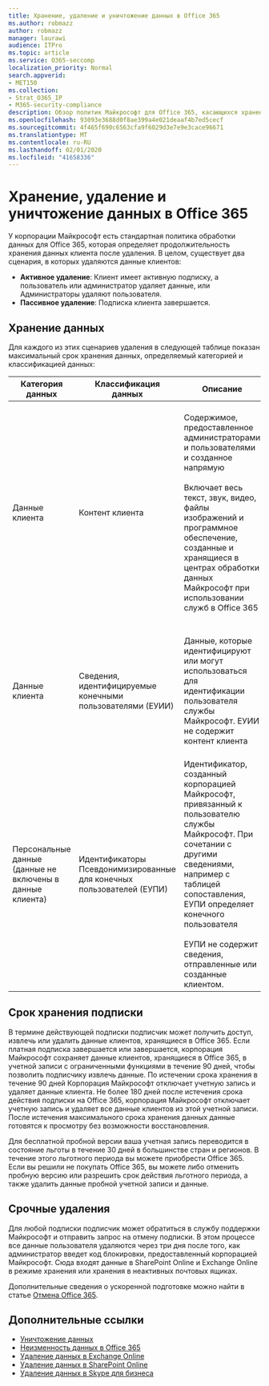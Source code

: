 ```yaml
---
title: Хранение, удаление и уничтожение данных в Office 365
ms.author: robmazz
author: robmazz
manager: laurawi
audience: ITPro
ms.topic: article
ms.service: O365-seccomp
localization_priority: Normal
search.appverid:
- MET150
ms.collection:
- Strat_O365_IP
- M365-security-compliance
description: Обзор политик Майкрософт для Office 365, касающихся хранения, удаления и уничтожения данных.
ms.openlocfilehash: 93093e3688d0f8ae399a4e021deaaf4b7ed5cecf
ms.sourcegitcommit: 4f465f690c6563cfa9f6029d3e7e9e3cace96671
ms.translationtype: MT
ms.contentlocale: ru-RU
ms.lasthandoff: 02/01/2020
ms.locfileid: "41658336"
---
```

# <a name="data-retention-deletion-and-destruction-in-office-365"></a>Хранение, удаление и уничтожение данных в Office 365

У корпорации Майкрософт есть стандартная политика обработки данных для Office 365, которая определяет продолжительность хранения данных клиента после удаления. В целом, существует два сценария, в которых удаляются данные клиентов:

- **Активное удаление**: Клиент имеет активную подписку, а пользователь или администратор удаляет данные, или Администраторы удаляют пользователя.
- **Пассивное удаление**: Подписка клиента завершается.

## <a name="data-retention"></a>Хранение данных

Для каждого из этих сценариев удаления в следующей таблице показан максимальный срок хранения данных, определяемый категорией и классификацией данных:

| Категория данных | Классификация данных | Описание | Примеры | Срок хранения |
|-----------------|-----------------|-----------------|----------------------------------|-------------------------------|
| Данные клиента | Контент клиента| Содержимое, предоставленное администраторами и пользователями и созданное напрямую <br><br> Включает весь текст, звук, видео, файлы изображений и программное обеспечение, созданные и хранящиеся в центрах обработки данных Майкрософт при использовании служб в Office 365 | Примеры наиболее часто используемых приложений Office 365, которые позволяют пользователям создавать данные: Word, Excel, PowerPoint, Outlook и OneNote. <br><br> Контент клиента также включает в себя и предоставленные пользователем секреты (пароли, сертификаты, ключи шифрования, ключи хранения) | **Сценарий активных удалений:** не более 30 дней <br><br> **Сценарий пассивного удаления:** не более 180 дней |
| Данные клиента | Сведения, идентифицируемые конечными пользователями (ЕУИИ) | Данные, которые идентифицируют или могут использоваться для идентификации пользователя службы Майкрософт. ЕУИИ не содержит контент клиента | Имя пользователя или отображаемое имя (домен \ имя_пользователя) <br><br> Имя участника-пользователя (name@domain) <br><br>  IP-адреса, зависящие от пользователя | **Сценарий активных удалений:** не более 180 дней (только действие администратора клиента) <br><br> **Сценарий пассивного удаления:** не более 180 дней |
| Персональные данные <br> (данные не включены в данные клиента) | Идентификаторы Псевдонимизированные для конечных пользователей (ЕУПИ) | Идентификатор, созданный корпорацией Майкрософт, привязанный к пользователю службы Майкрософт. При сочетании с другими сведениями, например с таблицей сопоставления, ЕУПИ определяет конечного пользователя <br><br> ЕУПИ не содержит сведения, отправленные или созданные клиентом. | Идентификаторы GUID пользователя, Пуидс или SID <br><br> Идентификаторы сеансов | **Сценарий активных удалений:** не более 30 дней <br><br> **Сценарий пассивного удаления:** не более 180 дней |

## <a name="subscription-retention"></a>Срок хранения подписки

В термине действующей подписки подписчик может получить доступ, извлечь или удалить данные клиентов, хранящиеся в Office 365. Если платная подписка завершается или завершается, корпорация Майкрософт сохраняет данные клиентов, хранящиеся в Office 365, в учетной записи с ограниченными функциями в течение 90 дней, чтобы позволить подписчику извлечь данные. По истечении срока хранения в течение 90 дней Корпорация Майкрософт отключает учетную запись и удаляет данные клиента. Не более 180 дней после истечения срока действия подписки на Office 365, корпорация Майкрософт отключает учетную запись и удаляет все данные клиентов из этой учетной записи. После истечения максимального срока хранения данных данные готовятся к просмотру без возможности восстановления.

Для бесплатной пробной версии ваша учетная запись переводится в состояние льготы в течение 30 дней в большинстве стран и регионов. В течение этого льготного периода вы можете приобрести Office 365. Если вы решили не покупать Office 365, вы можете либо отменить пробную версию или разрешить срок действия льготного периода, а также удалить данные пробной учетной записи и данные.

## <a name="expedited-deletion"></a>Срочные удаления

Для любой подписки подписчик может обратиться в службу поддержки Майкрософт и отправить запрос на отмену подписки. В этом процессе все данные пользователя удаляются через три дня после того, как администратор введет код блокировки, предоставленный корпорацией Майкрософт. Сюда входят данные в SharePoint Online и Exchange Online в режиме хранения или хранения в неактивных почтовых ящиках.

Дополнительные сведения о ускоренной подготовке можно найти в статье [Отмена Office 365](https://docs.microsoft.com/office365/admin/subscriptions-and-billing/cancel-your-subscription).

## <a name="related-links"></a>Дополнительные ссылки

- [Уничтожение данных](office-365-data-destruction.md)
- [Неизменность данных в Office 365](office-365-data-immutability.md)
- [Удаление данных в Exchange Online](office-365-exchange-online-data-deletion.md)
- [Удаление данных в SharePoint Online](office-365-sharepoint-online-data-deletion.md)
- [Удаление данных в Skype для бизнеса](office-365-skype-data-deletion.md)